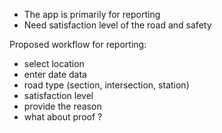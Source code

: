- The app is primarily for reporting
- Need satisfaction level of the road and safety

Proposed workflow for reporting:
- select location
- enter date data
- road type (section, intersection, station)
- satisfaction level
- provide the reason
- what about proof ?
  